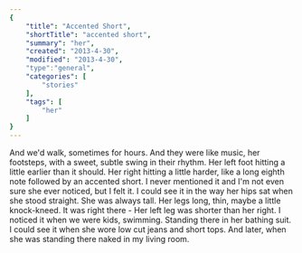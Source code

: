 ```yaml
---
{
    "title": "Accented Short",
    "shortTitle": "accented short",
    "summary": "her",
    "created": "2013-4-30",
    "modified": "2013-4-30",
    "type":"general",
    "categories": [
        "stories"
    ],
    "tags": [
        "her"
    ]
}
---
```

And we'd walk, sometimes for hours. And they were like music, her footsteps, with a sweet, subtle swing in their rhythm. Her left foot hitting a little earlier than it should. Her right hitting a little harder, like a long eighth note followed by an accented short. I never mentioned it and I'm not even sure she ever noticed, 
but I felt it. I could see it in the way her hips sat when she stood straight. She was always tall. Her legs long, thin, maybe a little knock-kneed. It was right there - Her left leg was shorter than her right. I noticed it when we were kids, swimming. Standing there in her bathing suit. I could see it when she wore low cut jeans and short tops. And later, when she was standing there naked in my living room.
